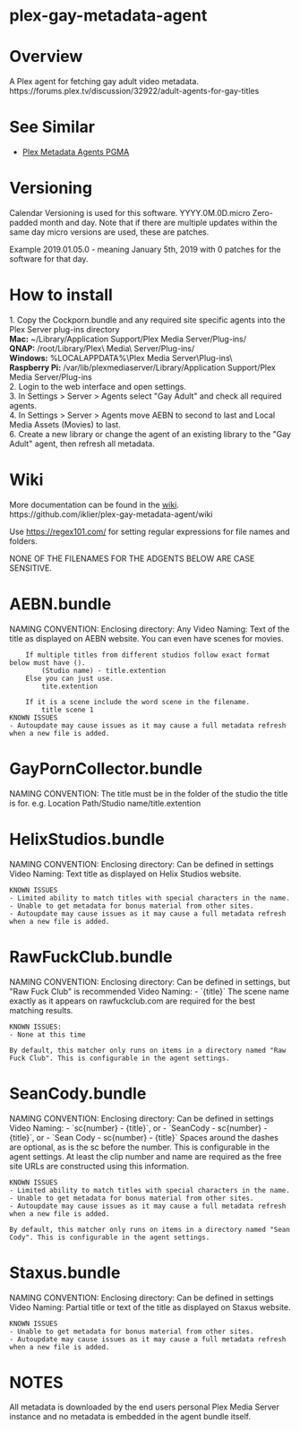 <h1>plex-gay-metadata-agent</h1>
<h1>Overview</h1>
A Plex agent for fetching gay adult video metadata. https://forums.plex.tv/discussion/32922/adult-agents-for-gay-titles

<h1>See Similar</h1>
<ul><li><a href="https://github.com/CodyBerenson/PGMA-Modernized">Plex Metadata Agents PGMA</a></li></ul>

<h1>Versioning</h1>
Calendar Versioning is used for this software. YYYY.0M.0D.micro Zero-padded month and day. Note that if there are multiple updates within the same day micro versions are used, these are patches.

Example 2019.01.05.0 - meaning January 5th, 2019 with 0 patches for the software for that day.

<h1>How to install</h1>
1. Copy the Cockporn.bundle and any required site specific agents into the Plex Server plug-ins directory<br />
	<b>Mac:</b> ~/Library/Application Support/Plex Media Server/Plug-ins/<br />
	<b>QNAP:</b> /root/Library/Plex\ Media\ Server/Plug-ins/<br />
	<b>Windows:</b> %LOCALAPPDATA%\Plex Media Server\Plug-ins\ <br />
	<b>Raspberry Pi:</b> /var/lib/plexmediaserver/Library/Application Support/Plex Media Server/Plug-ins<br />
2. Login to the web interface and open settings.<br />
3. In Settings > Server > Agents select "Gay Adult" and check all required agents.<br />
4. In Settings > Server > Agents move AEBN to second to last and Local Media Assets (Movies) to last.<br />
6. Create a new library or change the agent of an existing library to the "Gay Adult" agent, then refresh all metadata.

<h1>Wiki</h1>
More documentation can be found in the <a href="https://github.com/iklier/plex-gay-metadata-agent/wiki">wiki</a>.<br />
https://github.com/iklier/plex-gay-metadata-agent/wiki

Use https://regex101.com/ for setting regular expressions for file names and folders.

NONE OF THE FILENAMES FOR THE ADGENTS BELOW ARE CASE SENSITIVE.

<h1>AEBN.bundle</h1>
	NAMING CONVENTION:
		Enclosing directory: Any
		Video Naming: Text of the title as displayed on AEBN website. You can even have scenes for movies.

		If multiple titles from different studios follow exact format below must have ().
			(Studio name) - title.extention
		Else you can just use.
			tite.extention

		If it is a scene include the word scene in the filename.
			title scene 1
	KNOWN ISSUES
	- Autoupdate may cause issues as it may cause a full metadata refresh when a new file is added.

<h1>GayPornCollector.bundle</h1>
	NAMING CONVENTION:
		The title must be in the folder of the studio the title is for.
		e.g. Location Path/Studio name/title.extention

<h1>HelixStudios.bundle</h1>
	NAMING CONVENTION:
		Enclosing directory: Can be defined in settings
		Video Naming: Text title as displayed on Helix Studios website.

	KNOWN ISSUES
	- Limited ability to match titles with special characters in the name.
	- Unable to get metadata for bonus material from other sites.
	- Autoupdate may cause issues as it may cause a full metadata refresh when a new file is added.

<h1>RawFuckClub.bundle</h1>
	NAMING CONVENTION:
		Enclosing directory: Can be defined in settings, but "Raw Fuck Club" is recommended
		Video Naming:
		- `{title}`
		The scene name exactly as it appears on rawfuckclub.com are required for the best matching results.

	KNOWN ISSUES:
	- None at this time

	By default, this matcher only runs on items in a directory named "Raw Fuck Club". This is configurable in the agent settings.

<h1>SeanCody.bundle</h1>
	NAMING CONVENTION:
		Enclosing directory: Can be defined in settings
		Video Naming:
		- `sc{number} - {title}`, or
		- `SeanCody - sc{number} - {title}`, or
		- `Sean Cody - sc{number} - {title}`
		Spaces around the dashes are optional, as is the sc before the number. This is configurable in the agent settings. At least the clip number and name are required as the free site URLs are constructed using this information.

	KNOWN ISSUES
	- Limited ability to match titles with special characters in the name.
	- Unable to get metadata for bonus material from other sites.
	- Autoupdate may cause issues as it may cause a full metadata refresh when a new file is added.

	By default, this matcher only runs on items in a directory named "Sean Cody". This is configurable in the agent settings.

<h1>Staxus.bundle</h1>
	NAMING CONVENTION:
		Enclosing directory: Can be defined in settings
		Video Naming: Partial title or text of the title as displayed on Staxus website.

	KNOWN ISSUES
	- Unable to get metadata for bonus material from other sites.
	- Autoupdate may cause issues as it may cause a full metadata refresh when a new file is added.

<h1>NOTES</h1>
All metadata is downloaded by the end users personal Plex Media Server instance and no metadata is embedded in the agent bundle itself.
